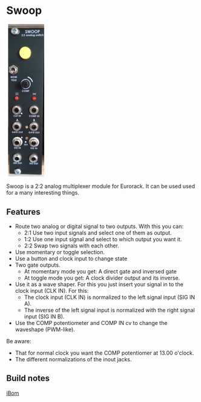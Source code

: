 # Swoop

<img src="https://raw.githubusercontent.com/PierreIsCoding/sdiy/main/Swoop/images/SWOOP_FRONT.png" width="100" />

Swoop is a 2:2 analog multiplexer module for Eurorack. It can be used used for a many interesting things.

## Features
* Route two analog or digital signal to two outputs. With this you can:
  * 2:1 Use two input signals and select one of them as output.
  * 1:2 Use one input signal and select to which output you want it.
  * 2:2 Swap two signals with each other.
* Use momentary or toggle selection.
* Use a button and clock input to change state
* Two gate outputs.
  * At momentary mode you get: A direct gate and inversed gate
  * At toggle mode you get: A clock divider output and its inverse.
* Use it as a wave shaper. For this you just insert your signal in to the clock input (CLK IN). For this:
  *  The clock input (CLK IN) is normalized to the left signal input (SIG IN A).
  *  The inverse of the left signal input is normalized with the right signal input (SIG IN B).
* Use the COMP potentiometer and COMP IN cv to change the waveshape (PWM-like).

Be aware:
* That for normal clock you want the COMP potentiomer at 13.00 o'clock.
* The different normalizations of the inout jacks.

## Build notes

[iBom](https://htmlpreview.github.io/?https://github.com/PierreIsCoding/sdiy/blob/main/Swoop/ibom.html)
